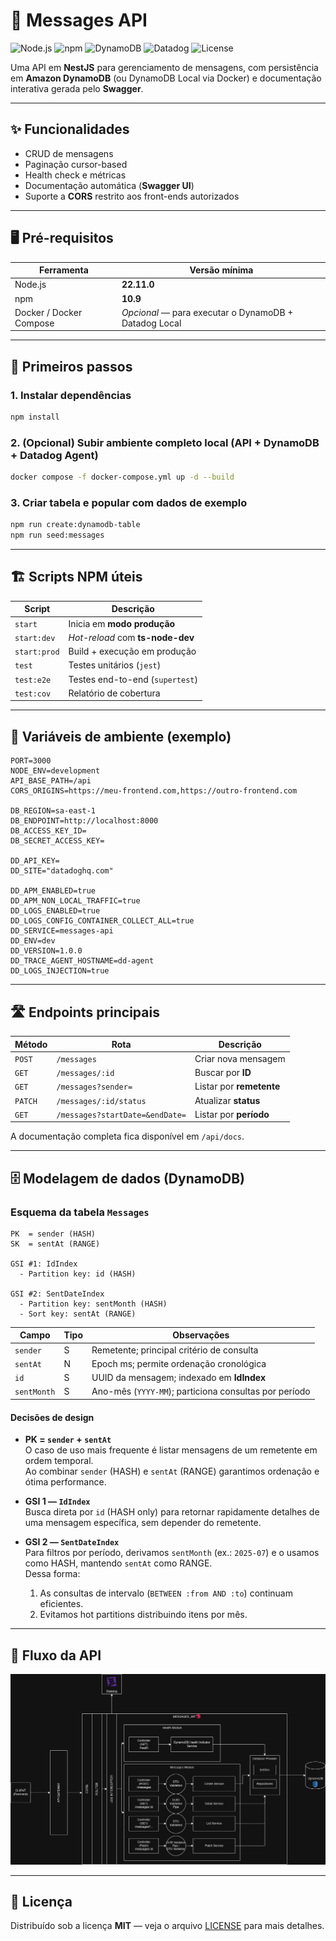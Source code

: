 # 📩 Messages API

![Node.js](https://img.shields.io/badge/node-%3E%3D22.11.0-brightgreen)
![npm](https://img.shields.io/badge/npm-%3E%3D10.9-blue)
![DynamoDB](https://img.shields.io/badge/DynamoDB-local%20ready-orange)
![Datadog](https://img.shields.io/badge/-DataDog-000?logo=datadog)
![License](https://img.shields.io/badge/license-MIT-lightgrey)

Uma API em **NestJS** para gerenciamento de mensagens, com persistência em **Amazon DynamoDB** (ou DynamoDB Local via Docker) e documentação interativa gerada pelo **Swagger**.

---

## ✨ Funcionalidades

- CRUD de mensagens
- Paginação cursor-based
- Health check e métricas
- Documentação automática (**Swagger UI**)
- Suporte a **CORS** restrito aos front-ends autorizados

---

## 🖥️ Pré-requisitos

| Ferramenta              | Versão mínima                                         |
| ----------------------- | ----------------------------------------------------- |
| Node.js                 | **22.11.0**                                           |
| npm                     | **10.9**                                              |
| Docker / Docker Compose | _Opcional_ — para executar o DynamoDB + Datadog Local |

---

## 🚀 Primeiros passos

### 1. Instalar dependências

```bash
npm install
```

### 2. (Opcional) Subir ambiente completo local (API + DynamoDB + Datadog Agent)

```bash
docker compose -f docker-compose.yml up -d --build
```

### 3. Criar tabela e popular com dados de exemplo

```bash
npm run create:dynamodb-table
npm run seed:messages
```

---

## 🏗️ Scripts NPM úteis

| Script       | Descrição                        |
| ------------ | -------------------------------- |
| `start`      | Inicia em **modo produção**      |
| `start:dev`  | _Hot-reload_ com **ts-node-dev** |
| `start:prod` | Build + execução em produção     |
| `test`       | Testes unitários (`jest`)        |
| `test:e2e`   | Testes end-to-end (`supertest`)  |
| `test:cov`   | Relatório de cobertura           |

---

## 🔌 Variáveis de ambiente (exemplo)

```env
PORT=3000
NODE_ENV=development
API_BASE_PATH=/api
CORS_ORIGINS=https://meu-frontend.com,https://outro-frontend.com

DB_REGION=sa-east-1
DB_ENDPOINT=http://localhost:8000
DB_ACCESS_KEY_ID=
DB_SECRET_ACCESS_KEY=

DD_API_KEY=
DD_SITE="datadoghq.com"

DD_APM_ENABLED=true
DD_APM_NON_LOCAL_TRAFFIC=true
DD_LOGS_ENABLED=true
DD_LOGS_CONFIG_CONTAINER_COLLECT_ALL=true
DD_SERVICE=messages-api
DD_ENV=dev
DD_VERSION=1.0.0
DD_TRACE_AGENT_HOSTNAME=dd-agent
DD_LOGS_INJECTION=true
```

---

## 🛣️ Endpoints principais

| Método  | Rota                            | Descrição                |
| ------- | ------------------------------- | ------------------------ |
| `POST`  | `/messages`                     | Criar nova mensagem      |
| `GET`   | `/messages/:id`                 | Buscar por **ID**        |
| `GET`   | `/messages?sender=`             | Listar por **remetente** |
| `PATCH` | `/messages/:id/status`          | Atualizar **status**     |
| `GET`   | `/messages?startDate=&endDate=` | Listar por **período**   |

A documentação completa fica disponível em `/api/docs`.

---

## 🗄️ Modelagem de dados (DynamoDB)

### Esquema da tabela `Messages`

```text
PK  = sender (HASH)
SK  = sentAt (RANGE)

GSI #1: IdIndex
  - Partition key: id (HASH)

GSI #2: SentDateIndex
  - Partition key: sentMonth (HASH)
  - Sort key: sentAt (RANGE)
```

| Campo       | Tipo | Observações                                           |
| ----------- | ---- | ----------------------------------------------------- |
| `sender`    | S    | Remetente; principal critério de consulta             |
| `sentAt`    | N    | Epoch ms; permite ordenação cronológica               |
| `id`        | S    | UUID da mensagem; indexado em **IdIndex**             |
| `sentMonth` | S    | Ano-mês (`YYYY-MM`); particiona consultas por período |

#### Decisões de design

- **PK = `sender` + `sentAt`**  
  O caso de uso mais frequente é listar mensagens de um remetente em ordem temporal.  
  Ao combinar `sender` (HASH) e `sentAt` (RANGE) garantimos ordenação e ótima performance.

- **GSI 1 — `IdIndex`**  
  Busca direta por `id` (HASH only) para retornar rapidamente detalhes de uma mensagem específica, sem depender do remetente.

- **GSI 2 — `SentDateIndex`**  
  Para filtros por período, derivamos `sentMonth` (ex.: `2025-07`) e o usamos como HASH, mantendo `sentAt` como RANGE.  
  Dessa forma:
  1. As consultas de intervalo (`BETWEEN :from AND :to`) continuam eficientes.
  2. Evitamos hot partitions distribuindo itens por mês.

---

## 🔄 Fluxo da API

![Diagrama de fluxo da Messages API](docs/api-flow-diagram.png)

---

## 📜 Licença

Distribuído sob a licença **MIT** — veja o arquivo [LICENSE](https://github.com/nestjs/nest/blob/master/LICENSE) para mais detalhes.
